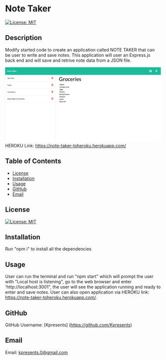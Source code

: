 # Note Taker 
  [![License: MIT](https://img.shields.io/badge/License-MIT-yellow.svg)](https://opensource.org/licenses/MIT)
 


  ## Description
  Modify started code to create an application called NOTE TAKER that can be user to write and save notes. This application will user an Express.js back end and will save and retrive note data from a JSON file. 
 
 ![NoteTaker](/Assets/NoteTaker.png)
  HEROKU Link: https://note-taker-toheroku.herokuapp.com/


  ## Table of Contents
  
  - [License](#license)
  - [Installation](#installation)
  - [Usage](#usage)
  - [GitHub](#gitHub)
  - [Email](#email)
  
  ## License
  [![License: MIT](https://img.shields.io/badge/License-MIT-yellow.svg)](https://opensource.org/licenses/MIT)

  ## Installation
  Run "npm i" to install all the dependencies
  
  ## Usage
  
   User can run the terminal and run "npm start" which will prompt the user with "Local host is listening", go to the web browser and enter 'http://localhost:3001", the user will see the application running and ready to enter and save notes. User can also open application via HEROKU link: https://note-taker-toheroku.herokuapp.com/.
      

  
  ## GitHub 
 GitHub Username: [Kpresents] (https://github.com/Kpresents)
  
  
  ## Email
 Email: kpresents.0@gmail.com
  
